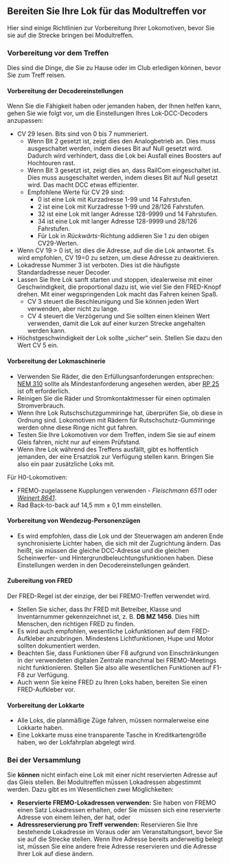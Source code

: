 ﻿## Bereiten Sie Ihre Lok für das Modultreffen vor
Hier sind einige Richtlinien zur Vorbereitung Ihrer Lokomotiven, bevor Sie sie auf die Strecke bringen
bei Modultreffen.

### Vorbereitung vor dem Treffen
Dies sind die Dinge, die Sie zu Hause oder im Club erledigen können, bevor Sie zum Treff reisen.
 
#### Vorbereitung der Decodereinstellungen
Wenn Sie die Fähigkeit haben oder jemanden haben, der Ihnen helfen kann, gehen Sie wie folgt vor, um die Einstellungen Ihres Lok-DCC-Decoders anzupassen:
- CV 29 lesen. Bits sind von 0 bis 7 nummeriert.
  - Wenn Bit 2 gesetzt ist, zeigt dies den Analogbetrieb an. Dies muss ausgeschaltet werden, indem dieses Bit auf Null gesetzt wird. Dadurch wird verhindert, dass die Lok bei Ausfall eines Boosters auf Hochtouren rast.
  - Wenn Bit 3 gesetzt ist, zeigt dies an, dass RailCom eingeschaltet ist. Dies muss ausgeschaltet werden, indem dieses Bit auf Null gesetzt wird. Das macht DCC etwas effizienter.
  - Empfohlene Werte für CV 29 sind:
	- 0 ist eine Lok mit Kurzadresse 1-99 und 14 Fahrstufen.
	- 2 ist eine Lok mit Kurzadresse 1-99 und 28/126 Fahrstufen.
	- 32 ist eine Lok mit langer Adresse 128-9999 und 14 Fahrstufen.
	- 34 ist eine Lok mit langer Adresse 128-9999 und 28/126 Fahrstufen.
	- Für Lok in *Rückwärts*-Richtung addieren Sie 1 zu den obigen CV29-Werten.
- Wenn CV 19 > 0 ist, ist dies die Adresse, auf die die Lok antwortet. Es wird empfohlen, CV 19=0 zu setzen, um diese Adresse zu deaktivieren.
- Lokadresse Nummer 3 ist verboten. Dies ist die häufigste Standardadresse neuer Decoder.
- Lassen Sie Ihre Lok sanft starten und stoppen, idealerweise mit einer Geschwindigkeit, die proportional dazu ist, wie viel Sie den FRED-Knopf drehen. Mit einer wegspringenden Lok macht das Fahren keinen Spaß.
  - CV 3 steuert die Beschleunigung und Sie können jeden Wert verwenden, aber nicht zu lange.
  - CV 4 steuert die Verzögerung und Sie sollten einen kleinen Wert verwenden, damit die Lok auf einer kurzen Strecke angehalten werden kann.
- Höchstgeschwindigkeit der Lok sollte „sicher“ sein. Stellen Sie dazu den Wert CV 5 ein.

#### Vorbereitung der Lokmaschinerie
- Verwenden Sie Räder, die den Erfüllungsanforderungen entsprechen: [NEM 310](https://www.morop.eu/images/NEM_register/NEM_E/nem310_en_2009_20111116.pdf) sollte als Mindestanforderung angesehen werden,
aber [RP 25](https://www.nmra.org/sites/default/files/standards/sandrp/pdf/RP-25%202009.07.pdf) ist oft erforderlich.
- Reinigen Sie die Räder und Stromkontaktmesser für einen optimalen Stromverbrauch.
- Wenn Ihre Lok Rutschschutzgummiringe hat, überprüfen Sie, ob diese in Ordnung sind. Lokomotiven mit Rädern für Rutschschutz-Gummiringe werden ohne diese Ringe nicht gut fahren.
- Testen Sie Ihre Lokomotiven vor dem Treffen, indem Sie sie auf einem Gleis fahren, nicht nur auf einem Prüfstand.
- Wenn Ihre Lok während des Treffens ausfällt, gibt es hoffentlich jemanden, der eine Ersatzlok zur Verfügung stellen kann. Bringen Sie also ein paar zusätzliche Loks mit.
 
Für H0-Lokomotiven:
- FREMO-zugelassene Kupplungen verwenden - *Fleischmann 6511* oder [*Weinert 8641*](https://weinert-modellbau.de/shop/weinert-modellbau-h0/bauteile-h0/grosspackung-kupplungen-zum-einsetzen-in-die-pufferbohle-detail).
- Rad Back-to-back auf 14,5 mm ± 0,1 mm einstellen.

#### Vorbereitung von Wendezug-Personenzügen
- Es wird empfohlen, dass die Lok und der Steuerwagen am anderen Ende synchronisierte Lichter haben, die sich mit der Zugrichtung ändern.
Das heißt, sie müssen die gleiche DCC-Adresse und die gleichen Scheinwerfer- und Hintergrundbeleuchtungsfunktionen haben. Diese Einstellungen werden in den Decodereinstellungen geändert.

#### Zubereitung von FRED
Der FRED-Regel ist der einzige, der bei FREMO-Treffen verwendet wird.
- Stellen Sie sicher, dass Ihr FRED mit Betreiber, Klasse und Inventarnummer gekennzeichnet ist, z. B. **DB MZ 1456**. Dies hilft Menschen, den richtigen FRED zu finden.
- Es wird auch empfohlen, wesentliche Lokfunktionen auf dem FRED-Aufkleber anzubringen. Mindestens Lichtfunktionen, Hupe und Motor sollten dokumentiert werden.
- Beachten Sie, dass Funktionen über F8 aufgrund von Einschränkungen in der verwendeten digitalen Zentrale manchmal bei FREMO-Meetings nicht funktionieren. Stellen Sie also alle wesentlichen Funktionen auf F1-F8 zur Verfügung.
- Auch wenn Sie keine FRED zu Ihren Loks haben, bereiten Sie einen FRED-Aufkleber vor.

#### Vorbereitung der Lokkarte
- Alle Loks, die planmäßige Züge fahren, müssen normalerweise eine Lokkarte haben.
- Eine Lokkarte muss eine transparente Tasche in Kreditkartengröße haben, wo der Lokfahrplan abgelegt wird.

### Bei der Versammlung
Sie **können** nicht einfach eine Lok mit einer nicht reservierten Adresse auf das Gleis stellen.
Bei Modultreffen müssen Lokadressen abgestimmt werden. Dazu gibt es im Wesentlichen zwei Möglichkeiten:
- **Reservierte FREMO-Lokadressen verwenden:** Sie haben von FREMO einen Satz Lokadressen erhalten, oder Sie müssen sich eine reservierte Adresse von einem leihen, der hat, oder
- **Adressreservierung pro Treff verwenden:** Reservieren Sie Ihre bestehende Lokadresse im Voraus oder am Veranstaltungsort, bevor Sie sie auf die Strecke stellen.
Wenn Ihre Adresse bereits anderweitig belegt ist, müssen Sie eine andere freie Adresse reservieren und die Adresse Ihrer Lok auf diese ändern.
